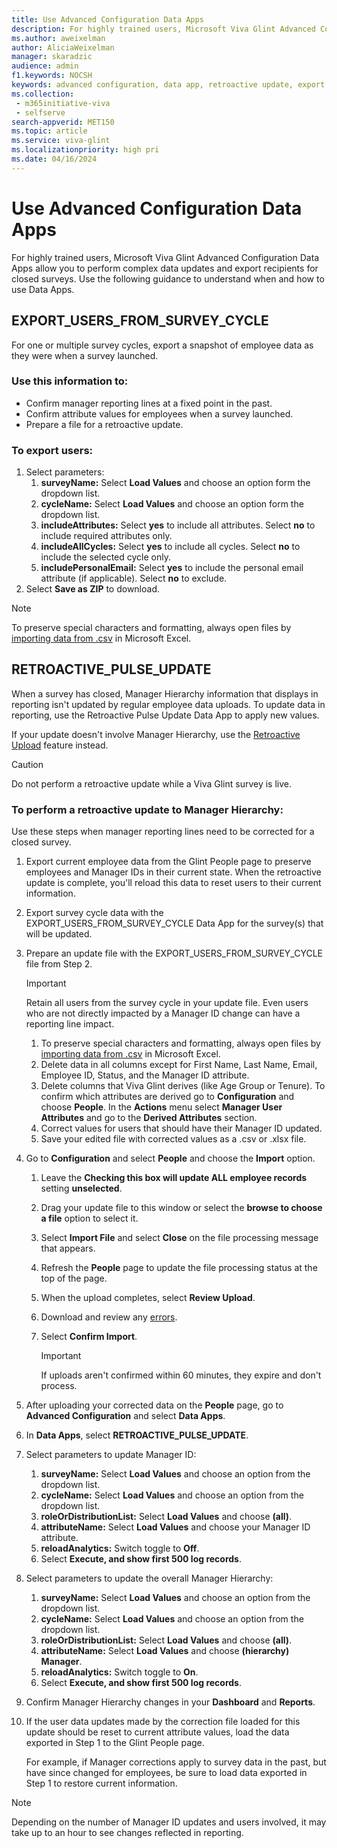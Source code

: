 ```yaml
---
title: Use Advanced Configuration Data Apps
description: For highly trained users, Microsoft Viva Glint Advanced Configuration Data Apps offer the ability to perform complex data updates and export recipients for closed surveys. 
ms.author: aweixelman
author: AliciaWeixelman
manager: skaradzic
audience: admin
f1.keywords: NOCSH
keywords: advanced configuration, data app, retroactive update, export users
ms.collection: 
 - m365initiative-viva
 - selfserve
search-appverid: MET150
ms.topic: article
ms.service: viva-glint
ms.localizationpriority: high pri
ms.date: 04/16/2024
---
```


# Use Advanced Configuration Data Apps

For highly trained users, Microsoft Viva Glint Advanced Configuration Data Apps allow you to perform complex data updates and export recipients for closed surveys. Use the following guidance to understand when and how to use Data Apps.

## EXPORT_USERS_FROM_SURVEY_CYCLE

For one or multiple survey cycles, export a snapshot of employee data as they were when a survey launched. 

### Use this information to:

- Confirm manager reporting lines at a fixed point in the past.
- Confirm attribute values for employees when a survey launched.
- Prepare a file for a retroactive update.

### To export users:

1. Select parameters:
   1. **surveyName:** Select **Load Values** and choose an option form the dropdown list.
   1. **cycleName:** Select **Load Values** and choose an option form the dropdown list.
   1. **includeAttributes:** Select **yes** to include all attributes. Select **no** to include required attributes only.
   1. **includeAllCycles:** Select **yes** to include all cycles. Select **no** to include the selected cycle only.
   1. **includePersonalEmail:** Select **yes** to include the personal email attribute (if applicable). Select **no** to exclude. 
1. Select **Save as ZIP** to download.

> [!NOTE]
> To preserve special characters and formatting, always open files by [importing data from .csv](https://go.microsoft.com/fwlink/?linkid=2247414) in Microsoft Excel.

## RETROACTIVE_PULSE_UPDATE

When a survey has closed, Manager Hierarchy information that displays in reporting isn't updated by regular employee data uploads. To update data in reporting, use the Retroactive Pulse Update Data App to apply new values.

If your update doesn't involve Manager Hierarchy, use the [Retroactive Upload](https://go.microsoft.com/fwlink/?linkid=2247341) feature instead.

> [!CAUTION]
> Do not perform a retroactive update while a Viva Glint survey is live.

### To perform a retroactive update to Manager Hierarchy:

Use these steps when manager reporting lines need to be corrected for a closed survey.

1. Export current employee data from the Glint People page to preserve employees and Manager IDs in their current state. When the retroactive update is complete, you'll reload this data to reset users to their current information.
1. Export survey cycle data with the EXPORT_USERS_FROM_SURVEY_CYCLE Data App for the survey(s) that will be updated.
1. Prepare an update file with the EXPORT_USERS_FROM_SURVEY_CYCLE file from Step 2.

   > [!IMPORTANT]
   > Retain all users from the survey cycle in your update file. Even users who are not directly impacted by a Manager ID change can have a reporting line impact.

   1. To preserve special characters and formatting, always open files by [importing data from .csv](https://go.microsoft.com/fwlink/?linkid=2247414) in Microsoft Excel.
   1. Delete data in all columns except for First Name, Last Name, Email, Employee ID, Status, and the Manager ID attribute.
   2. Delete columns that Viva Glint derives (like Age Group or Tenure). To confirm which attributes are derived go to **Configuration** and choose **People**. In the **Actions** menu select **Manager User Attributes** and go to the **Derived Attributes** section.
   1. Correct values for users that should have their Manager ID updated.
   1. Save your edited file with corrected values as a .csv or .xlsx file.
1. Go to **Configuration** and select **People** and choose the **Import** option.
   1. Leave the **Checking this box will update ALL employee records** setting **unselected**.
   1. Drag your update file to this window or select the **browse to choose a file** option to select it.
   1. Select **Import File** and select **Close** on the file processing message that appears.
   2. Refresh the **People** page to update the file processing status at the top of the page.
   3. When the upload completes, select **Review Upload**.
   4. Download and review any [errors](/viva/troubleshoot/glint/data-file-upload/file-upload-errors-warnings?toc=%2Fviva%2Fglint%2Ftoc.json&bc=%2Fviva%2Fbreadcrumb%2Ftoc.json).
   1. Select **Confirm Import**.

      > [!IMPORTANT]
      > If uploads aren't confirmed within 60 minutes, they expire and don't process.
      
1. After uploading your corrected data on the **People** page, go to **Advanced Configuration** and select **Data Apps**.
1. In **Data Apps**, select **RETROACTIVE_PULSE_UPDATE**.
1. Select parameters to update Manager ID:
   1. **surveyName:** Select **Load Values** and choose an option from the dropdown list.
   1. **cycleName:** Select **Load Values** and choose an option from the dropdown list.
   1. **roleOrDistributionList:**  Select **Load Values** and choose **(all)**.
   1. **attributeName:**  Select **Load Values** and choose your Manager ID attribute. 
   1. **reloadAnalytics:** Switch toggle to **Off**.
   1. Select **Execute, and show first 500 log records**.
1. Select parameters to update the overall Manager Hierarchy:
   1. **surveyName:** Select **Load Values** and choose an option from the dropdown list.
   1. **cycleName:** Select **Load Values** and choose an option from the dropdown list.
   1. **roleOrDistributionList:**  Select **Load Values** and choose **(all)**.
   1. **attributeName:**  Select **Load Values** and choose **(hierarchy) Manager**.
   1. **reloadAnalytics:** Switch toggle to **On**.
   1. Select **Execute, and show first 500 log records**.    
1. Confirm Manager Hierarchy changes in your **Dashboard** and **Reports**.
1. If the user data updates made by the correction file loaded for this update should be reset to current attribute values, load the data exported in Step 1 to the Glint People page.

   For example, if Manager corrections apply to survey data in the past, but have since changed for employees, be sure to load data exported in Step 1 to restore current information.

> [!NOTE]
> Depending on the number of Manager ID updates and users involved, it may take up to an hour to see changes reflected in reporting.
